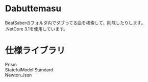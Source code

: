 # Dabuttemasu  
BeatSaberのフォルダ内でダブってる曲を検索して、削除したりします。  
.NetCore 3.1を使用しています。
# 仕様ライブラリ  
Prism  
StatefulModel.Standard  
Newton.Json  
